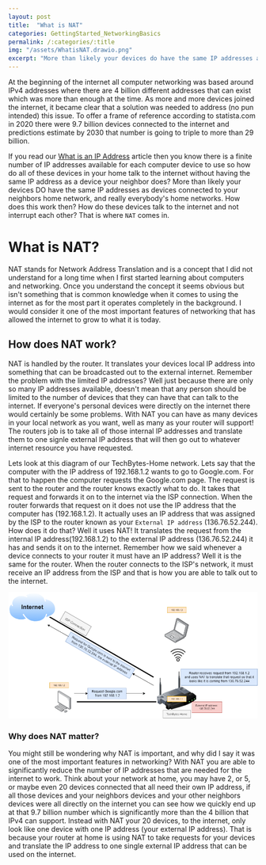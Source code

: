 ```yaml
---
layout: post
title:  "What is NAT"
categories: GettingStarted_NetworkingBasics
permalink: /:categories/:title
img: "/assets/WhatisNAT.drawio.png"
excerpt: "More than likely your devices do have the same IP addresses as devices connected to your neighbors home network, and really everybody's home networks. How does this work then?"
---
```

At the beginning of the internet all computer networking was based around IPv4 addresses where there are 4 billion different addresses that can exist which was more than enough at the time. As more and more devices joined the internet, it became clear that a solution was needed to address (no pun intended) this issue. To offer a frame of reference according to statista.com in 2020 there were 9.7 billion devices connected to the internet and predictions estimate by 2030 that number is going to triple to more than 29 billion.

If you read our [What is an IP Address](http://it-techbytes.com/gettingstarted_intro/What-is-an-ip-address) article then you know there is a finite number of IP addresses available for each computer device to use so how do all of these devices in your home talk to the internet without having the same IP address as a device your neighbor does? More than likely your devices DO have the same IP addresses as devices connected to your neighbors home network, and really everybody's home networks. How does this work then? How do these devices talk to the internet and not interrupt each other? That is where `NAT` comes in.


# What is NAT?
NAT stands for Network Address Translation and is a concept that I did not understand for a long time when I first started learning about computers and networking. Once you understand the concept it seems obvious but isn't something that is common knowledge when it comes to using the internet as for the most part it operates completely in the background. I would consider it one of the most important features of networking that has allowed the internet to grow to what it is today.
<br/>

## How does NAT work?

NAT is handled by the router. It translates your devices local IP address into something that can be broadcasted out to the external internet. Remember the problem with the limited IP addresses? Well just because there are only so many IP addresses available, doesn't mean that any person should be limited to the number of devices that they can have that can talk to the internet. If everyone's personal devices were directly on the internet there would certainly be some problems. With NAT you can have as many devices in your local network as you want, well as many as your router will support! The routers job is to take all of those internal IP addresses and translate them to one signle external IP address that will then go out to whatever internet resource you have requested.

Lets look at this diagram of our TechBytes-Home network. Lets say that the computer with the IP address of 192.168.1.2 wants to go to Google.com. For that to happen the computer requests the Google.com page. The request is sent to the router and the router knows exactly what to do. It takes that request and forwards it on to the internet via the ISP connection. When the router forwards that request on it does not use the IP address that the computer has (192.168.1.2). It actually uses an IP address that was assigned by the ISP to the router known as your `External IP address` (136.76.52.244). How does it do that? Well it uses NAT! It translates the request from the internal IP address(192.168.1.2) to the external IP address (136.76.52.244) it has and sends it on to the internet. Remember how we said whenever a device connects to your router it must have an IP address? Well it is the same for the router. When the router connects to the ISP's network, it must receive an IP address from the ISP and that is how you are able to talk out to the internet.

<div style=img><img src="/assets/WhatisNAT.drawio.png"></div>

### Why does NAT matter?
You might still be wondering why NAT is important, and why did I say it was one of the most important features in networking? With NAT you are able to significantly reduce the number of IP addresses that are needed for the internet to work. Think about your network at home, you may have 2, or 5, or maybe even 20 devices connected that all need their own IP address, if all those devices and your neighbors devices and your other neighbors devices were all directly on the internet you can see how we quickly end up at that 9.7 billion number which is significantly more than the 4 billion that IPv4 can support. Instead with NAT your 20 devices, to the internet, only look like one device with one IP address (your external IP address). That is because your router at home is using NAT to take requests for your devices and translate the IP address to one single external IP address that can be used on the internet.